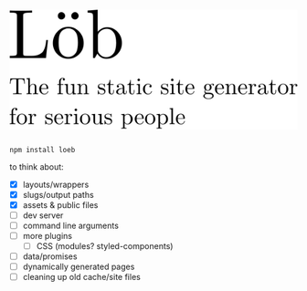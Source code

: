 # ![Löb](etc/logo.svg)

`npm install loeb`

to think about:

- [x] layouts/wrappers
- [x] slugs/output paths
- [x] assets & public files
- [ ] dev server
- [ ] command line arguments
- [ ] more plugins
	- [ ] CSS (modules? styled-components)
- [ ] data/promises
- [ ] dynamically generated pages
- [ ] cleaning up old cache/site files